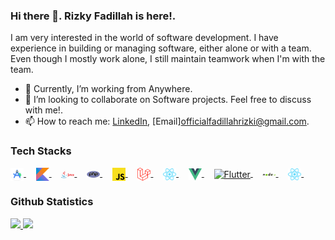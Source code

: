 ### Hi there 👋. **Rizky Fadillah** is here!.

I am very interested in the world of software development. I have experience in building or managing software, either alone or with a team. Even though I mostly work alone, I still maintain teamwork when I'm with the team.
- 🔭 Currently, I’m working from Anywhere.
- 👯 I’m looking to collaborate on Software projects. Feel free to discuss with me!.
- 📫 How to reach me: [LinkedIn](https://linkedin.com/in/fadillahrizki), [Email]officialfadillahrizki@gmail.com.

### Tech Stacks ###
<a href="https://developer.android.com/studio">
  <img align="center" alt="Android Studio" title="Android Studio" width="21px" src="https://github.com/fadillahrizki/fadillahrizki/blob/main/android-studio.png" />
</a>
&nbsp;
&nbsp;
<a href="https://kotlinlang.org/">
  <img align="center" alt="Kotlin" title="Kotlin" width="21px" src="https://raw.githubusercontent.com/fadillahrizki/fadillahrizki/main/kotlin.svg" />
</a>
&nbsp;
&nbsp;
<a href="https://www.java.com/en/">
  <img align="center" alt="Java" title="Java" width="21px" src="https://raw.githubusercontent.com/fadillahrizki/fadillahrizki/main/java.png" />
</a>
&nbsp;
&nbsp;
<a href="https://www.php.net/">
  <img align="center" alt="PHP" title="PHP" width="21px" src="https://raw.githubusercontent.com/fadillahrizki/fadillahrizki/main/php.png" />
</a>
&nbsp;
&nbsp;
<a href="https://www.javascript.com/">
  <img align="center" alt="Javascript" title="Javascript" width="21px" src="https://raw.githubusercontent.com/fadillahrizki/fadillahrizki/main/js.png" />
</a>
&nbsp;
&nbsp;
<a href="https://laravel.com/">
  <img align="center" alt="Laravel" title="Laravel" width="21px" src="https://raw.githubusercontent.com/fadillahrizki/fadillahrizki/main/laravel.png" />
</a>
&nbsp;
&nbsp;
<a href="https://react.dev/">
  <img align="center" alt="React" title="React" width="21px" src="https://raw.githubusercontent.com/fadillahrizki/fadillahrizki/main/react.svg" />
</a>
&nbsp;
&nbsp;
<a href="https://vuejs.org/">
  <img align="center" alt="Vue" title="Vue" width="21px" src="https://raw.githubusercontent.com/fadillahrizki/fadillahrizki/main/vue.svg" />
</a>
&nbsp;
&nbsp;
<a href="https://flutter.dev/">
  <img align="center" alt="Flutter" title="Flutter" width="21px" src="https://raw.githubusercontent.com/fadillahrizki/fadillahrizki/main/flutter.png" />
</a>
&nbsp;
&nbsp;
<a href="https://nodejs.org/">
  <img align="center" alt="Node JS" title="Node JS" width="21px" src="https://raw.githubusercontent.com/fadillahrizki/fadillahrizki/main/node-js.png" />
</a>
&nbsp;
&nbsp;
<a href="https://reactnative.dev/">
  <img align="center" alt="React Native" title="React Native" width="21px" src="https://raw.githubusercontent.com/fadillahrizki/fadillahrizki/main/react.svg" />
</a>
&nbsp;
&nbsp;

### Github Statistics ###
<p align="left">
<a href="https://github.com/fadillahrizki">
  <img height="180em" src="https://github-readme-stats-eight-theta.vercel.app/api?username=fadillahrizki&show_icons=true&theme=algolia&include_all_commits=true&count_private=true"/>
  <img height="180em" src="https://github-readme-stats-eight-theta.vercel.app/api/top-langs/?username=fadillahrizki&layout=compact&langs_count=8&theme=algolia"/>
</a>
</p>
